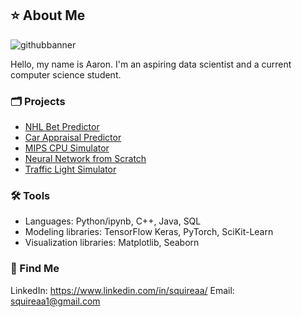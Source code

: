 ## ⭐ About Me
![githubbanner](https://github.com/squireaa/squireaa/assets/98773288/55c3d129-b432-4671-811d-e3896d16d5d7)

Hello, my name is Aaron. I'm an aspiring data scientist and a current computer science student.

### 🗂️ Projects
- [NHL Bet Predictor](https://github.com/squireaa/nn-nhl)
- [Car Appraisal Predictor](https://github.com/squireaa/CartificialIntellegence)
- [MIPS CPU Simulator](https://github.com/squireaa/LogisimCPU)
- [Neural Network from Scratch](https://github.com/squireaa/GroundUpNN)
- [Traffic Light Simulator](https://github.com/squireaa/TrafficSimulator)

### 🛠️ Tools
- Languages: Python/ipynb, C++, Java, SQL
- Modeling libraries: TensorFlow Keras, PyTorch, SciKit-Learn
- Visualization libraries: Matplotlib, Seaborn

### 🤝 Find Me
LinkedIn: https://www.linkedin.com/in/squireaa/
Email: squireaa1@gmail.com
